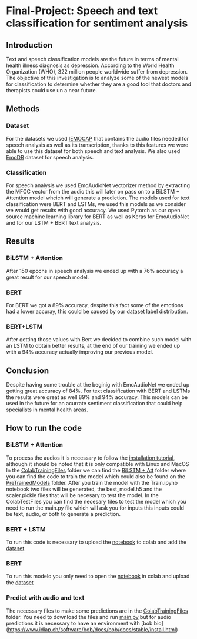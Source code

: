 # **Final-Project: Speech and text classification for sentiment analysis**
## Introduction
Text and speech classification models are the future in terms of mental health illness diagnosis as depression. According to the World Health Organization (WHO), 322 million people worldwide suffer from depression. The objective of this investigation is to analyze some of the newest models for classification to determine whether they are a good tool that doctors and therapists could use un a near future.  

## Methods
### Dataset

For the datasets we used [IEMOCAP](https://www.kaggle.com/jamaliasultanajisha/iemocap-full) that contains the audio files needed for speech analysis as well as its transcription, thanks to this features we were able to use this dataset for both speech and text analysis. We also used [EmoDB](http://www.emodb.bilderbar.info/index-1280.html) dataset for speech analysis.

### Classification
For speech analysis we used EmoAudioNet vectorizer method by extracting the MFCC vector from the audio this will later on pass on to a BiLSTM + Attention model whcich will generate a prediction.
The models used for text classification were BERT and LSTMs, we used this models as we consider we would get results with good accuracy. We used  Pytorch as our open source machine learning library for BERT as well as Keras for  EmoAudioNet and for our LSTM + BERT text analysis.


## Results
### BiLSTM + Attention
After 150 epochs in speech analysis we ended up with a 76% accuracy a great result for our speech model.

### BERT
For BERT we got a 89% accuracy, despite this fact some of the emotions had a lower accuray, this could be caused by our dataset label distribution.

### BERT+LSTM
After getting those values with Bert we decided to combine such model with an LSTM to obtain better results, at the end of our training we ended up with a 94% accuracy actually improving our previous model.

## Conclusion
Despite having some trouble at the beginig with EmoAudioNet we ended up getting great accuracy of 84%. For text classification with BERT and LSTMs the results were great as well 89% and 94% accuracy.
This models can be used in the future for an acurrate sentiment classification that could help specialists in mental health areas.


## How to run the code

### BiLSTM + Attention
To process the audios it is necessary to follow the [installation tutorial](https://www.idiap.ch/software/bob/docs/bob/docs/stable/install.html), although it should be noted that it is only compatible with Linux and MacOS 
In the [ColabTrainingFiles](/ColabTrainingFiles) folder we can find the [BiLSTM + Att](/ColabTrainingFiles/BiLSTM+Att) folder where you can find the code to train the model which could also be found on the [PreTrainedModels](/PreTrainedModels) folder. After you train the model with the Train.ipynb notebook two files will be generated, the best_model.h5 and the scaler.pickle files that will be necesary to test the model. In the ColabTestFiles you can find the necesary files to test the model which you need to run the main.py file which will ask you for inputs this inputs could be text, audio, or both to generate a prediction.

### BERT + LSTM
To run this code is necessary to upload the [notebook](/ColabTrainingFiles/BERT+LSTM/BERT+LSTM.ipynb) to colab and add the [dataset](/ColabTrainingFiles/BERT+LSTM/text_audio.csv)

### BERT 
To run this modelo you only need to open the [notebook](/ColabTrainingFiles/BERT/BERT_Training.ipynb) in colab and upload the [dataset](/ColabTrainingFiles/BERT/DATASET_PROYECTO_NLP.csv)

### Predict with audio and text
The necessary files to make some predictions are in the [ColabTrainingFiles](/ColabTrainingFiles/) folder. You need to download the files and run [main.py](/ColabTestingFiles/main.py) but for audio predictions it is necessary to have an environment with [bob.bio] (https://www.idiap.ch/software/bob/docs/bob/docs/stable/install.html) 
